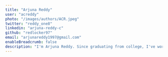 ```yaml
---
title: "Arjuna Reddy"
user: "acreddy"
photo: "/images/authors/ACR.jpeg"
twitter: "reddy_one8"
linkedin: "arjuna-reddy-c"
github: "redlocker97"
email: "arjunareddy1997@gmail.com"
enableBreadcrumb: false
description: "I'm Arjuna Reddy. Since graduating from college, I've worked as a Programmer Analyst at Cognizant.I'm a steadfast and dependable individual who is committed to doing a good job and solving problems as autonomously as possible."
---
```

